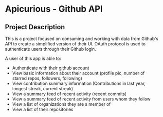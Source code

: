 # Apicurious - Github API

## Project Description

This is a project focused on consuming and working with data from Github's API to create a simplified version of their UI.
OAuth protocol is used to authenticate users through their Github login.

A user of this app is able to:

* Authenticate with their github account
* View basic information about their account (profile pic, number of starred repos, followers, following)
* View contribution summary information (Contributions in last year, longest streak, current streak)
* View a summary feed of recent activity (recent commits)
* View a summary feed of recent activity from users whom they follow
* View a list of organizations they are a member of
* View a list of their repositories

